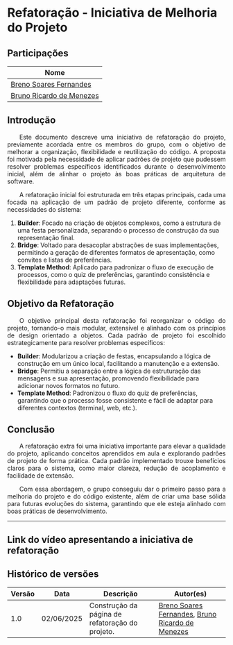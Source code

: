 # Refatoração - Iniciativa de Melhoria do Projeto

## Participações

| Nome                                 |
|--------------------------------------|
| [Breno Soares Fernandes](https://github.com/brenofrds) |
| [Bruno Ricardo de Menezes](https://github.com/EhOBruno) |

## Introdução

<p align="justify">&emsp;&emsp;Este documento descreve uma iniciativa de refatoração do projeto, previamente acordada entre os membros do grupo, com o objetivo de melhorar a organização, flexibilidade e reutilização do código. A proposta foi motivada pela necessidade de aplicar padrões de projeto que pudessem resolver problemas específicos identificados durante o desenvolvimento inicial, além de alinhar o projeto às boas práticas de arquitetura de software.</p>

<p align="justify">&emsp;&emsp;A refatoração inicial foi estruturada em três etapas principais, cada uma focada na aplicação de um padrão de projeto diferente, conforme as necessidades do sistema:</p>

1. **Builder**: Focado na criação de objetos complexos, como a estrutura de uma festa personalizada, separando o processo de construção da sua representação final.
2. **Bridge**: Voltado para desacoplar abstrações de suas implementações, permitindo a geração de diferentes formatos de apresentação, como convites e listas de preferências.
3. **Template Method**: Aplicado para padronizar o fluxo de execução de processos, como o quiz de preferências, garantindo consistência e flexibilidade para adaptações futuras.

## Objetivo da Refatoração

<p align="justify">&emsp;&emsp;O objetivo principal desta refatoração foi reorganizar o código do projeto, tornando-o mais modular, extensível e alinhado com os princípios de design orientado a objetos. Cada padrão de projeto foi escolhido estrategicamente para resolver problemas específicos:</p>

- **Builder**: Modularizou a criação de festas, encapsulando a lógica de construção em um único local, facilitando a manutenção e a extensão.
- **Bridge**: Permitiu a separação entre a lógica de estruturação das mensagens e sua apresentação, promovendo flexibilidade para adicionar novos formatos no futuro.
- **Template Method**: Padronizou o fluxo do quiz de preferências, garantindo que o processo fosse consistente e fácil de adaptar para diferentes contextos (terminal, web, etc.).

## Conclusão

<p align="justify">&emsp;&emsp;A refatoração extra foi uma iniciativa importante para elevar a qualidade do projeto, aplicando conceitos aprendidos em aula e explorando padrões de projeto de forma prática. Cada padrão implementado trouxe benefícios claros para o sistema, como maior clareza, redução de acoplamento e facilidade de extensão.</p>

<p align="justify">&emsp;&emsp;Com essa abordagem, o grupo conseguiu dar o primeiro passo para a melhoria do projeto e do código existente, além de criar uma base sólida para futuras evoluções do sistema, garantindo que ele esteja alinhado com boas práticas de desenvolvimento.</p>

---

## Link do vídeo apresentando a iniciativa de refatoração



## Histórico de versões

| Versão | Data       | Descrição                                                           | Autor(es)                                                                                   |
|--------|------------|---------------------------------------------------------------------|---------------------------------------------------------------------------------------------|
| 1.0    | 02/06/2025 | Construção da página de refatoração do projeto. | [Breno Soares Fernandes](https://github.com/brenofrds), [Bruno Ricardo de Menezes](https://github.com/EhOBruno) |